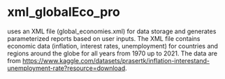 # xml_globalEco_pro
uses an XML file (global_economies.xml) for data
storage and generates parameterized reports based on user inputs. The XML file contains economic
data (inflation, interest rates, unemployment) for countries and regions around the globe for all years
from 1970 up to 2021. The data are from https://www.kaggle.com/datasets/prasertk/inflation-interestand-unemployment-rate?resource=download.
